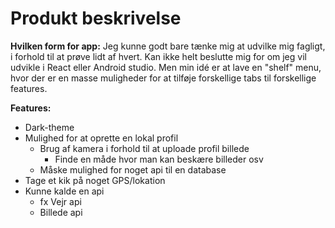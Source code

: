 # Produkt beskrivelse

__Hvilken form for app:__
Jeg kunne godt bare tænke mig at udvilke mig fagligt, i forhold til at prøve lidt af hvert. Kan ikke helt beslutte mig for om jeg vil udvikle i React eller Android studio.
Men min idé er at lave en "shelf" menu, hvor der er en masse muligheder for at tilføje forskellige tabs til forskellige features.

__Features:__

- Dark-theme
- Mulighed for at oprette en lokal profil
    - Brug af kamera i forhold til at uploade profil billede
        - Finde en måde hvor man kan beskære billeder osv
    - Måske mulighed for noget api til en database
- Tage et kik på noget GPS/lokation
- Kunne kalde en api
    - fx Vejr api
    - Billede api
